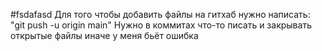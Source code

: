 #fsdafasd
Для того чтобы добавить файлы на гитхаб нужно написать: "git push -u origin main"
Нужно в коммитах что-то писать и закрывать открытые файлы иначе у меня бьёт ошибка